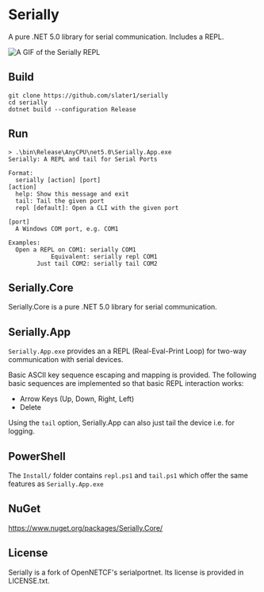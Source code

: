 ﻿# Serially

A pure .NET 5.0 library for serial communication. Includes a REPL.

![A GIF of the Serially REPL](https://github.com/slater1/serially/blob/main/Images/repl.gif)

## Build

```
git clone https://github.com/slater1/serially
cd serially
dotnet build --configuration Release
```
## Run

```
> .\bin\Release\AnyCPU\net5.0\Serially.App.exe
Serially: A REPL and tail for Serial Ports

Format:
  serially [action] [port]
[action]
  help: Show this message and exit
  tail: Tail the given port
  repl [default]: Open a CLI with the given port

[port]
  A Windows COM port, e.g. COM1

Examples:
  Open a REPL on COM1: serially COM1
            Equivalent: serially repl COM1
        Just tail COM2: serially tail COM2
```

## Serially.Core

Serially.Core is a pure .NET 5.0 library for serial communication. 

## Serially.App

```Serially.App.exe``` provides an a REPL (Real-Eval-Print Loop) for two-way communication with serial devices.

Basic ASCII key sequence escaping and mapping is provided. The following basic sequences are implemented so that basic REPL interaction works: 

- Arrow Keys (Up, Down, Right, Left)
- Delete

Using the ```tail``` option, Serially.App can also just tail the device i.e. for logging.

## PowerShell

The ```Install/``` folder contains ```repl.ps1``` and ```tail.ps1``` which offer the same features as ```Serially.App.exe```

## NuGet

https://www.nuget.org/packages/Serially.Core/

## License

Serially is a fork of OpenNETCF's serialportnet. Its license is provided in LICENSE.txt.
